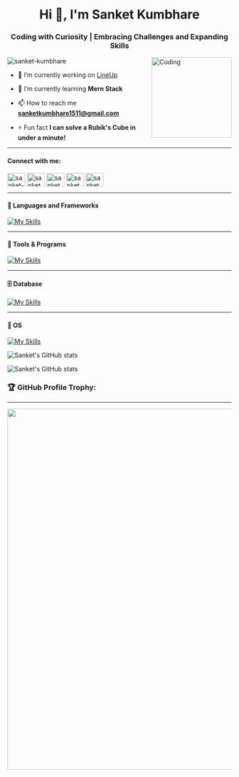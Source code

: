 <h1 align="center">Hi 👋, I'm Sanket Kumbhare</h1>
<h3 align="center">Coding with Curiosity | Embracing Challenges and Expanding Skills</h3>
<img align="right" alt="Coding" width="180" src="https://thumbs.gfycat.com/OccasionalThatIndianskimmer-size_restricted.gif">
<p align="left"> <img src="https://komarev.com/ghpvc/?username=sanket-kumbhare&label=Profile%20views&color=0e75b6&style=flat" alt="sanket-kumbhare" /> </p>

- 🔭 I’m currently working on [LineUp](https://github.com/sanket-kumbhare/LineUp)

- 🌱 I’m currently learning **Mern Stack**

- 📫 How to reach me **sanketkumbhare1511@gmail.com**

- ⚡ Fun fact **I can solve a Rubik's Cube in under a minute!**

---
<h4 align="left">Connect with me:</h4>
<p align="left">
  
<a href="https://auth.geeksforgeeks.org/user/sanketkumbhare1511" target="blank"><img align="center" src="https://raw.githubusercontent.com/rahuldkjain/github-profile-readme-generator/master/src/images/icons/Social/geeks-for-geeks.svg" alt="sanket-kumbhare" height="30" width="40" /></a>
<a href="https://dev.to/sanket_kumbhare" target="blank"><img align="center" src="https://raw.githubusercontent.com/rahuldkjain/github-profile-readme-generator/master/src/images/icons/Social/devto.svg" alt="sanket_kumbhare" height="30" width="40" /></a>
<a href="https://twitter.com/sanket_kumbhare" target="blank"><img align="center" src="https://raw.githubusercontent.com/rahuldkjain/github-profile-readme-generator/master/src/images/icons/Social/twitter.svg" alt="sanket_kumbhare" height="30" width="40" /></a>
<a href="https://linkedin.com/in/sanket_kumbhare" target="blank"><img align="center" src="https://raw.githubusercontent.com/rahuldkjain/github-profile-readme-generator/master/src/images/icons/Social/linked-in-alt.svg" alt="sanket_kumbhare" height="30" width="40" /></a>
<a href="https://www.hackerrank.com/sanket_kumbhare" target="blank"><img align="center" src="https://raw.githubusercontent.com/rahuldkjain/github-profile-readme-generator/master/src/images/icons/Social/hackerrank.svg" alt="sanket_kumbhare" height="30" width="40" /></a>
</p>

---
#### 🦾 Languages and Frameworks
[![My Skills](https://skillicons.dev/icons?i=js,go,php,python,react,vue,express,laravel,html,css,bootstrap,tailwind,materialui,vuetify)](https://skillicons.dev)


---
#### 🧬 Tools & Programs
[![My Skills](https://skillicons.dev/icons?i=vscode,git,postman,codepen,firebase,androidstudio,figma,vim,regex,md)](https://skillicons.dev)

---
#### 🗄 Database
[![My Skills](https://skillicons.dev/icons?i=mysql,mongodb,postgres,sqlite)](https://skillicons.dev)

---
#### 🔮 OS
[![My Skills](https://skillicons.dev/icons?i=linux)](https://skillicons.dev)

![Sanket's GitHub stats](https://github-readme-stats.vercel.app/api?username=sanket-kumbhare&count_private=true&show_icons=true&theme=tokyonight)
<!-- ![Sanket's GitHub stats](https://github-readme-streak-stats.herokuapp.com/?user=sanket-kumbhare&theme=tokyonight&border_color=000000) -->
![Sanket's GitHub stats](https://github-readme-stats.vercel.app/api/top-langs?username=sanket-kumbhare&show_icons=true&locale=en&layout=compact&theme=tokyonight)

  ### 🏆 GitHub Profile Trophy:
---
 <div align=center>
  <img width=810 src="https://github-profile-trophy.vercel.app/?username=sanket-kumbhare&theme=matrix&no-frame=true&no-bg=true&column=-1&margin-w=15"/>
</div>
